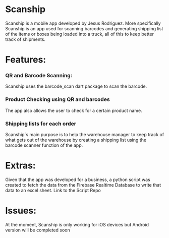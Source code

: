 # Scanship

Scanship is a mobile app developed by Jesus Rodriguez. More specifically Scanship is an app used for scanning barcodes and generating shipping list of the items or boxes being loaded into a truck, all of this to keep better track of shipments.

# Features:
### QR and Barcode Scanning:
Scanship uses the barcode_scan dart package to scan the barcode.

### Product Checking using QR and barcodes
The app also allows the user to check for a certain product name.

### Shipping lists for each order
Scanship´s main purpose is to help the warehouse manager to keep track of what gets out of the warehouse by creating a shipping list using the barcode scanner function of the app.

# Extras:
Given that the app was developed for a business, a python script was created to fetch the data from the Firebase Realtime Database to write that data to an excel sheet. Link to the Script Repo

# Issues:
At the moment, Scanship is only working for iOS devices but Android version will be completed soon
